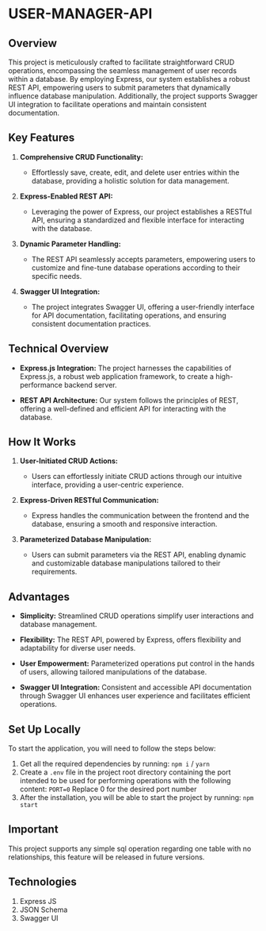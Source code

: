 <p align=""center><h1>USER-MANAGER-API</h1></p>

## Overview

This project is meticulously crafted to facilitate straightforward CRUD operations, encompassing the seamless management of user records within a database. By employing Express, our system establishes a robust REST API, empowering users to submit parameters that dynamically influence database manipulation. Additionally, the project supports Swagger UI integration to facilitate operations and maintain consistent documentation.

## Key Features

1. **Comprehensive CRUD Functionality:**

    - Effortlessly save, create, edit, and delete user entries within the database, providing a holistic solution for data management.

2. **Express-Enabled REST API:**

    - Leveraging the power of Express, our project establishes a RESTful API, ensuring a standardized and flexible interface for interacting with the database.

3. **Dynamic Parameter Handling:**

    - The REST API seamlessly accepts parameters, empowering users to customize and fine-tune database operations according to their specific needs.

4. **Swagger UI Integration:**
    - The project integrates Swagger UI, offering a user-friendly interface for API documentation, facilitating operations, and ensuring consistent documentation practices.

## Technical Overview

-   **Express.js Integration:** The project harnesses the capabilities of Express.js, a robust web application framework, to create a high-performance backend server.

-   **REST API Architecture:** Our system follows the principles of REST, offering a well-defined and efficient API for interacting with the database.

## How It Works

1. **User-Initiated CRUD Actions:**

    - Users can effortlessly initiate CRUD actions through our intuitive interface, providing a user-centric experience.

2. **Express-Driven RESTful Communication:**

    - Express handles the communication between the frontend and the database, ensuring a smooth and responsive interaction.

3. **Parameterized Database Manipulation:**
    - Users can submit parameters via the REST API, enabling dynamic and customizable database manipulations tailored to their requirements.

## Advantages

-   **Simplicity:** Streamlined CRUD operations simplify user interactions and database management.

-   **Flexibility:** The REST API, powered by Express, offers flexibility and adaptability for diverse user needs.

-   **User Empowerment:** Parameterized operations put control in the hands of users, allowing tailored manipulations of the database.

-   **Swagger UI Integration:** Consistent and accessible API documentation through Swagger UI enhances user experience and facilitates efficient operations.

## Set Up Locally

To start the application, you will need to follow the steps below:

1. Get all the required dependencies by running:
   `npm i` / `yarn`
2. Create a `.env` file in the project root directory containing the port intended to be used for performing operations with the following content:
   `PORT=0`
   Replace 0 for the desired port number
3. After the installation, you will be able to start the project by running:
   `npm start`

## Important

This project supports any simple sql operation regarding one table with no relationships, this feature will be released in future versions.

## Technologies

1. Express JS
2. JSON Schema
3. Swagger UI

